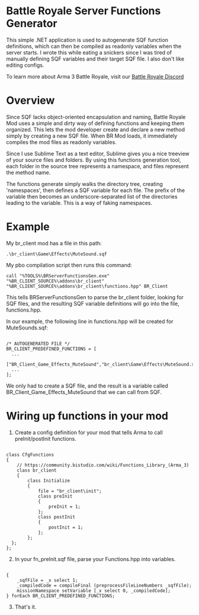 # Battle Royale Server Functions Generator
This simple .NET application is used to autogenerate SQF function definitions, which can then be compiled as readonly variables when the server starts.  I wrote this while eating a snickers since I was tired of manually defining SQF variables and their target SQF file.  I also don't like editing configs.

To learn more about Arma 3 Battle Royale, visit our [Battle Royale Discord](https://discord.gg/0VyanbPZ8SsaJU5p)

# Overview
Since SQF lacks object-oriented encapsulation and naming, Battle Royale Mod uses a simple and dirty way of defining functions and keeping them organized.  This lets the mod developer create and declare a new method simply by creating a new SQF file.  When BR Mod loads, it immediately compiles the mod files as readonly variables.

Since I use Sublime Text as a text editor, Sublime gives you a nice treeview of your source files and folders.  By using this functions generation tool, each folder in the source tree represents a namespace, and files represent the method name.

The functions generate simply walks the directory tree, creating 'namespaces', then defines a SQF variable for each file.  The prefix of the variable then becomes an underscore-separated list of the directories leading to the variable.  This is a way of faking namespaces.

# Example
My br_client mod has a file in this path:
<pre><code>.\br_client\Game\Effects\MuteSound.sqf</pre></code>

My pbo compilation script then runs this command:
<pre><code>call "%TOOLS%\BRServerFunctionsGen.exe" "%BR_CLIENT_SOURCE%\addons\br_client" "%BR_CLIENT_SOURCE%\addons\br_client\functions.hpp" BR_Client</pre></code>

This tells BRServerFunctionsGen to parse the br_client folder, looking for SQF files, and the resulting SQF variable definitions will go into the file, functions.hpp.

In our example, the following line in functions.hpp will be created for MuteSounds.sqf:
<pre><code>
/* AUTOGENERATED FILE */
BR_CLIENT_PREDEFINED_FUNCTIONS = [
  ...
	["BR_Client_Game_Effects_MuteSound","br_client\Game\Effects\MuteSound.sqf"],
  ...
];
</pre></code>

We only had to create a SQF file, and the result is a variable called BR_Client_Game_Effects_MuteSound that we can call from SQF.

# Wiring up functions in your mod
1. Create a config definition for your mod that tells Arma to call preInit/postInit functions.

<pre><code>
class CfgFunctions
{
	// https://community.bistudio.com/wiki/Functions_Library_(Arma_3)
	class br_client
	{
		class Initialize
		{
			file = "br_client\init";
			class preInit
			{
				preInit = 1;
			};
			class postInit
			{
				postInit = 1;
			};
		};
  };
};
</pre></code>

2. In your fn_preInit.sqf file, parse your Functions.hpp into variables.

<pre><code>
{
	_sqfFile = _x select 1;
	_compiledCode = compileFinal (preprocessFileLineNumbers _sqfFile);
	missionNamespace setVariable [_x select 0, _compiledCode];
} forEach BR_CLIENT_PREDEFINED_FUNCTIONS;
</pre></code>

3. That's it.
